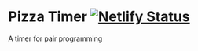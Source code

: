 # Pizza Timer [![Netlify Status](https://api.netlify.com/api/v1/badges/fd7f2efa-ea12-4ed0-9fcf-17ecea77ed99/deploy-status)](https://app.netlify.com/sites/timerpizza/deploys)

A timer for pair programming
